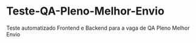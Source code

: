 # Teste-QA-Pleno-Melhor-Envio
Teste automatizado Frontend e Backend para a vaga de QA Pleno Melhor Envio
